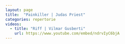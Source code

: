 ```yaml
---
layout: page
title:  "Painkiller | Judas Priest"
categories: repertorie
videos:
  - title: "Riff | Vilmar Gusberti"
    url: https://www.youtube.com/embed/ndrvIyC6bjA
---
```

